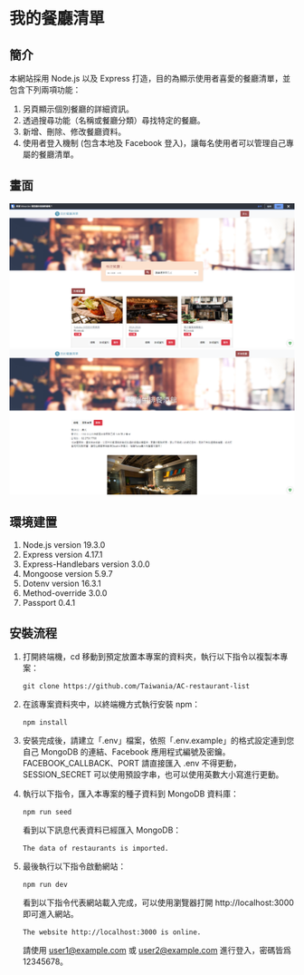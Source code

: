 # 我的餐廳清單

## 簡介

本網站採用 Node.js 以及 Express 打造，目的為顯示使用者喜愛的餐廳清單，並包含下列兩項功能：

1. 另頁顯示個別餐廳的詳細資訊。
2. 透過搜尋功能（名稱或餐廳分類）尋找特定的餐廳。
3. 新增、刪除、修改餐廳資料。
4. 使用者登入機制 (包含本地及 Facebook 登入)，讓每名使用者可以管理自己專屬的餐廳清單。

## 畫面

![主畫面](./screenshots/index.png)
![餐廳詳細資訊](./screenshots/detail.png)

## 環境建置

1.  Node.js version 19.3.0
2.  Express version 4.17.1
3.  Express-Handlebars version 3.0.0
4.  Mongoose version 5.9.7
5.  Dotenv version 16.3.1
6.  Method-override 3.0.0
7.  Passport 0.4.1

## 安裝流程

1.  打開終端機，cd 移動到預定放置本專案的資料夾，執行以下指令以複製本專案：

    ```
    git clone https://github.com/Taiwania/AC-restaurant-list
    ```

2.  在該專案資料夾中，以終端機方式執行安裝 npm：

    ```
    npm install
    ```

3.  安裝完成後，請建立「.env」檔案，依照「.env.example」的格式設定連到您自己 MongoDB 的連結、Facebook 應用程式編號及密鑰。FACEBOOK_CALLBACK、PORT 請直接匯入 .env 不得更動，SESSION_SECRET 可以使用預設字串，也可以使用英數大小寫進行更動。

4.  執行以下指令，匯入本專案的種子資料到 MongoDB 資料庫：

    ```
    npm run seed
    ```

    看到以下訊息代表資料已經匯入 MongoDB：

    ```
    The data of restaurants is imported.
    ```

5.  最後執行以下指令啟動網站：

    ```
    npm run dev
    ```

    看到以下指令代表網站載入完成，可以使用瀏覽器打開 http://localhost:3000 即可進入網站。

    ```
    The website http://localhost:3000 is online.
    ```

    請使用 user1@example.com 或 user2@example.com 進行登入，密碼皆爲 12345678。